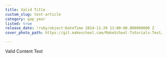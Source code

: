 ```yaml
---
title: Valid Title
custom_slug: test-article
category: gap_year
listed: true
release_date: !ruby/object:DateTime 2014-11-20 11:00:00.000000000 Z
cover_photo_path: https://git.makeschool.com/MakeSchool-Tutorials-Test/News_Tests/2294343ae821926882e0e84b17fc79f658f1180f//4ecaa098-cb81-4bac-9ef1-77a5b17b4864/cover_photo.jpeg

---
```

Valid Content Text